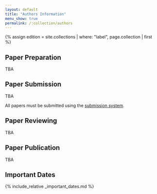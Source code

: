 ```yaml
---
layout: default
title: "Authors Information"
menu_show: true
permalink: /:collection/authors
---
```

{% assign edition = site.collections | where: "label", page.collection | first %}

## Paper Preparation

TBA

## Paper Submission

TBA

All papers must be submitted using the [submission system]({{edition.submission_link}}).


## Paper Reviewing

TBA


## Paper Publication

TBA

## Important Dates

{% include_relative _important_dates.md %}
